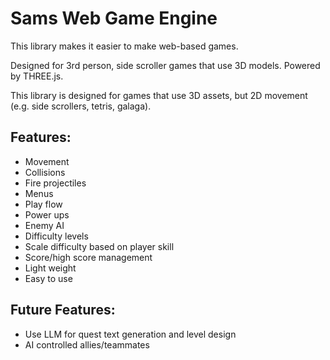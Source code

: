 # Sams Web Game Engine
This library makes it easier to make web-based games.

Designed for 3rd person, side scroller games that use 3D models.
Powered by THREE.js.

This library is designed for games that use 3D assets, but 2D movement
(e.g. side scrollers, tetris, galaga).


## Features:
* Movement
* Collisions
* Fire projectiles
* Menus
* Play flow
* Power ups
* Enemy AI
* Difficulty levels
* Scale difficulty based on player skill
* Score/high score management
* Light weight
* Easy to use

## Future Features:
* Use LLM for quest text generation and level design
* AI controlled allies/teammates
